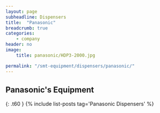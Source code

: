 ```yaml
---
layout: page
subheadline: Dispensers
title:  "Panasonic"
breadcrumb: true
categories:
    - company
header: no
image:
    title: panasonic/HDP3-2000.jpg

permalink: "/smt-equipment/dispensers/panasonic/"
---
```


## Panasonic's Equipment ##
{: .t60 }
{% include list-posts tag='Panasonic Dispensers' %}
